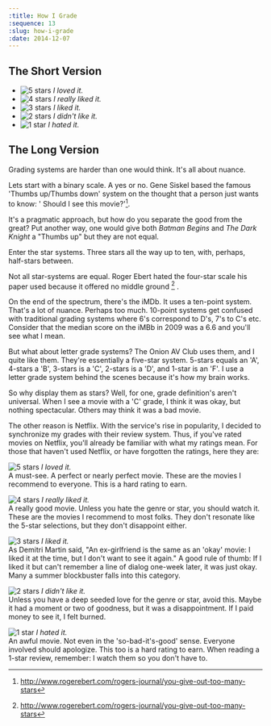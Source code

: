 ```yaml
---
:title: How I Grade
:sequence: 13
:slug: how-i-grade
:date: 2014-12-07
---
```


## The Short Version ##

* ![5 stars](5-stars.svg) _I loved it._
* ![4 stars](4-stars.svg) _I really liked it._
* ![3 stars](3-stars.svg) _I liked it._
* ![2 stars](2-stars.svg) _I didn't like it._
* ![1 star](1-star.svg) _I hated it._

## The Long Version ##

Grading systems are harder than one would think. It's all about nuance.

Lets start with a binary scale. A yes or no. Gene Siskel based the famous 'Thumbs up/Thumbs down' system on the thought that a person just wants to know: ' Should I see this movie?'[^1].  

It's a pragmatic approach, but how do you separate the good from the great? Put another way, one would give both _Batman Begins_ and _The Dark Knight_ a "Thumbs up" but they are not equal.

Enter the star systems. Three stars all the way up to ten, with, perhaps, half-stars between. 

Not all star-systems are equal. Roger Ebert hated the four-star scale his paper used because it offered no middle ground [^1] . 

On the end of the spectrum, there's the iMDb. It uses a ten-point system.  That's a lot of nuance. Perhaps too much. 10-point systems get confused with traditional grading systems where 6's correspond to D's, 7's to C's etc. Consider that the median score on the iMBb in 2009 was a 6.6 and you'll see what I mean.

But what about letter grade systems? The Onion AV Club uses them, and I quite like them. They're essentially a five-star system. 5-stars equals an 'A', 4-stars a 'B', 3-stars is a 'C', 2-stars is a 'D', and 1-star is an 'F'. I use a letter grade system behind the scenes because it's how my brain works. 

So why display them as stars? Well, for one, grade definition's aren't universal. When I see a movie with a 'C' grade, I think it was okay, but nothing spectacular. Others may think it was a bad movie. 

The other reason is Netflix. With the service's rise in popularity, I decided to synchronize my grades with their review system. Thus, if you've rated movies on Netflix, you'll already be familiar with what my ratings mean. For those that haven't used Netflix, or have forgotten the ratings, here they are:

![5 stars](5-stars.svg) _I loved it._  
A must-see. A perfect or nearly perfect movie. These are the movies I recommend to everyone. This is a hard rating to earn.

![4 stars](4-stars.svg) _I really liked it._  
A really good movie. Unless you hate the genre or star, you should watch it. These are the movies I recommend to most folks. They don't resonate like the 5-star selections, but they don't disappoint either. 

![3 stars](3-stars.svg) _I liked it._  
As Demitri Martin said, "An ex-girlfriend is the same as an 'okay' movie: I liked it at the time, but I don't want to see it again." A good rule of thumb: If I liked it but can't remember a line of dialog one-week later, it was just okay. Many a summer blockbuster falls into this category. 

![2 stars](2-stars.svg) _I didn't like it._  
Unless you have a deep seeded love for the genre or star, avoid this. Maybe it had a moment or two of goodness, but it was a disappointment. If I paid money to see it, I felt burned.

![1 star](1-star.svg) _I hated it._  
An awful movie. Not even in the 'so-bad-it's-good' sense. Everyone involved should apologize. This too is a hard rating to earn. When reading a 1-star review, remember: I watch them so you don't have to.

[^1]: http://www.rogerebert.com/rogers-journal/you-give-out-too-many-stars
